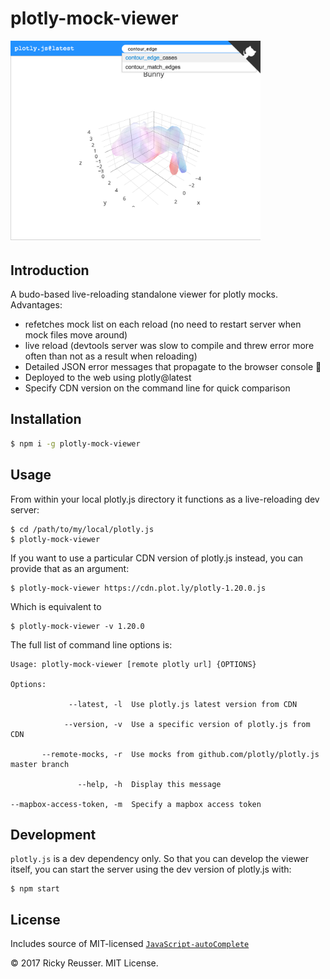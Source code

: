 # plotly-mock-viewer

<img src="./screenshot.png" width="400">

## Introduction

A budo-based live-reloading standalone viewer for plotly mocks. Advantages:

- refetches mock list on each reload (no need to restart server when mock files move around)
- live reload (devtools server was slow to compile and threw error more often than not as a result when reloading)
- Detailed JSON error messages that propagate to the browser console 🎉
- Deployed to the web using plotly@latest
- Specify CDN version on the command line for quick comparison

## Installation

```bash
$ npm i -g plotly-mock-viewer
```

## Usage

From within your local plotly.js directory it functions as a live-reloading dev server:

```
$ cd /path/to/my/local/plotly.js
$ plotly-mock-viewer
```

If you want to use a particular CDN version of plotly.js instead, you can provide that as an argument:

```
$ plotly-mock-viewer https://cdn.plot.ly/plotly-1.20.0.js
```

Which is equivalent to

```
$ plotly-mock-viewer -v 1.20.0
```

The full list of command line options is:

```
Usage: plotly-mock-viewer [remote plotly url] {OPTIONS}

Options:

             --latest, -l  Use plotly.js latest version from CDN

            --version, -v  Use a specific version of plotly.js from CDN

       --remote-mocks, -r  Use mocks from github.com/plotly/plotly.js master branch

               --help, -h  Display this message

--mapbox-access-token, -m  Specify a mapbox access token
```

## Development

`plotly.js` is a dev dependency only. So that you can develop the viewer itself, you can start the server using the dev version of plotly.js with:

```
$ npm start
```

## License

Includes source of MIT-licensed [`JavaScript-autoComplete`](https://github.com/Pixabay/JavaScript-autoComplete)

&copy; 2017 Ricky Reusser. MIT License.
